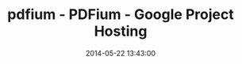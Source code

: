 ---
date: 2014-05-22 13:43:00
link:
  source: pocket
  source_url: https://getpocket.com
  text: pdfium - PDFium - Google Project Hosting
  url: https://code.google.com/p/pdfium/
slug: pdfium-pdfium-google-project-hosting
source: pocket
title: pdfium - PDFium - Google Project Hosting
---